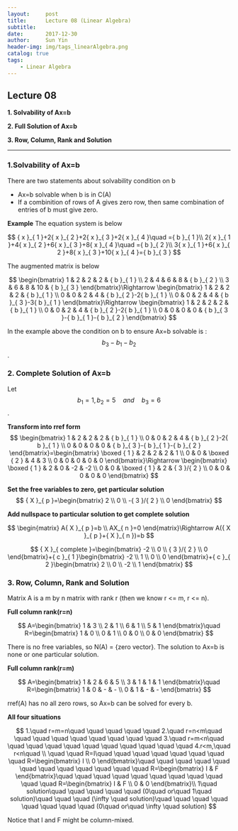 ```yaml
---
layout:     post
title:      Lecture 08 (Linear Algebra)
subtitle:   
date:       2017-12-30
author:     Sun Yin
header-img: img/tags_linearAlgebra.png
catalog: true
tags:
    - Linear Algebra
---
```

## Lecture 08

**1. Solvability of Ax=b**

**2. Full Solution of Ax=b**

**3. Row, Column, Rank and Solution**

---
### 1.Solvability of Ax=b
There are two statements about solvability condition on b

* Ax=b solvable when b is in C(A)
* If a combinition of rows of A gives zero row, then same combination of entries of b must give zero.

**Example**
The equation system is below

$$
{ x }_{ 1 }+2{ x }_{ 2 }+2{ x }_{ 3 }+2{ x }_{ 4 }\quad ={ b }_{ 1 }\\ 2{ x }_{ 1 }+4{ x }_{ 2 }+6{ x }_{ 3 }+8{ x }_{ 4 }\quad ={ b }_{ 2 }\\ 3{ x }_{ 1 }+6{ x }_{ 2 }+8{ x }_{ 3 }+10{ x }_{ 4 }={ b }_{ 3 }
$$

The augmented matrix is below


$$
\begin{bmatrix} 1 & 2 & 2 & 2 & { b }_{ 1 } \\ 2 & 4 & 6 & 8 & { b }_{ 2 } \\ 3 & 6 & 8 & 10 & { b }_{ 3 } \end{bmatrix}\Rightarrow \begin{bmatrix} 1 & 2 & 2 & 2 & { b }_{ 1 } \\ 0 & 0 & 2 & 4 & { b }_{ 2 }-2{ b }_{ 1 } \\ 0 & 0 & 2 & 4 & { b }_{ 3 }-3{ b }_{ 1 } \end{bmatrix}\Rightarrow \begin{bmatrix} 1 & 2 & 2 & 2 & { b }_{ 1 } \\ 0 & 0 & 2 & 4 & { b }_{ 2 }-2{ b }_{ 1 } \\ 0 & 0 & 0 & 0 & { b }_{ 3 }-{ b }_{ 1 }-{ b }_{ 2 } \end{bmatrix}
$$

In the example above the condition on b to ensure Ax=b solvable is :$${ b }_{ 3 }-{ b }_{ 1 }-{ b }_{ 2 }$$.



### 2. Complete Solution of Ax=b
Let $${ b }_{ 1 }=1,{ b }_{ 2 }=5\quad and\quad { b }_{ 3 }=6$$. 

**Transform into rref form**
$$
\begin{bmatrix} 1 & 2 & 2 & 2 & { b }_{ 1 } \\ 0 & 0 & 2 & 4 & { b }_{ 2 }-2{ b }_{ 1 } \\ 0 & 0 & 0 & 0 & { b }_{ 3 }-{ b }_{ 1 }-{ b }_{ 2 } \end{bmatrix}=\begin{bmatrix} \boxed { 1 }  & 2 & 2 & 2 & 1 \\ 0 & 0 & \boxed { 2 }  & 4 & 3 \\ 0 & 0 & 0 & 0 & 0 \end{bmatrix}\Rightarrow \begin{bmatrix} \boxed { 1 }  & 2 & 0 & -2 & -2 \\ 0 & 0 & \boxed { 1 }  & 2 & { 3 }/{ 2 } \\ 0 & 0 & 0 & 0 & 0 \end{bmatrix}
$$

**Set the free variables to zero, get particular solution**
$$
 { X }_{ p }=\begin{bmatrix} 2 \\ 0 \\ -{ 3 }/{ 2 } \\ 0 \end{bmatrix}
$$

**Add nullspace to particular solution to get complete solution**

$$
 \begin{matrix} A{ X }_{ p }=b \\ AX_{ n }=0 \end{matrix}\Rightarrow A({ X }_{ p }+{ X }_{ n })=b 
$$

$$
{ X }_{ complete }=\begin{bmatrix} -2 \\ 0 \\ { 3 }/{ 2 } \\ 0 \end{bmatrix}+{ c }_{ 1 }\begin{bmatrix} -2 \\ 1 \\ 0 \\ 0 \end{bmatrix}+{ c }_{ 2 }\begin{bmatrix} 2 \\ 0 \\ -2 \\ 1 \end{bmatrix}
$$

### 3. Row, Column, Rank and Solution
Matrix A is a m by n matrix with rank r (then we know r <= m, r <= n).

**Full column rank(r=n)**

$$
A=\begin{bmatrix} 1 & 3 \\ 2 & 1 \\ 6 & 1 \\ 5 & 1 \end{bmatrix}\quad R=\begin{bmatrix} 1 & 0 \\ 0 & 1 \\ 0 & 0 \\ 0 & 0 \end{bmatrix}
$$

There is no free variables, so N(A) = {zero vector}. The solution to Ax=b is none or one particular solution.

**Full column rank(r=m)**

$$
A=\begin{bmatrix} 1 & 2 & 6 & 5 \\ 3 & 1 & 1 & 1 \end{bmatrix}\quad R=\begin{bmatrix} 1 & 0 & - & - \\ 0 & 1 & - & - \end{bmatrix}
$$

rref(A) has no all zero rows, so Ax=b can be solved for every b.

**All four situations**

$$
1.\quad r=m=n\quad \quad \quad \quad \quad 2.\quad r=n<m\quad \quad \quad \quad \quad \quad \quad \quad \quad 3.\quad r=m<n\quad \quad \quad \quad \quad \quad \quad \quad \quad \quad \quad 4.r<m,\quad r<n\quad \\ \quad \quad R=I\quad \quad \quad \quad \quad \quad \quad \quad R=\begin{bmatrix} I \\ 0 \end{bmatrix}\quad \quad \quad \quad \quad \quad \quad \quad \quad \quad \quad \quad R=\begin{bmatrix} I & F \end{bmatrix}\quad \quad \quad \quad \quad \quad \quad \quad \quad \quad \quad R=\begin{bmatrix} I & F \\ 0 & 0 \end{bmatrix}\\ 1\quad solution\quad \quad \quad \quad \quad (0\quad or\quad 1\quad solution)\quad \quad \quad (\infty \quad solution)\quad \quad \quad \quad \quad \quad \quad \quad (0\quad or\quad \infty \quad solution)
$$

Notice that I and F might be column-mixed.
   

